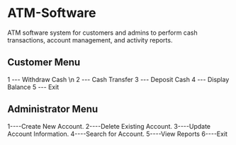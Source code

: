 # ATM-Software
ATM software system for customers and admins to perform cash transactions, account management, and activity reports.

## Customer Menu
1 --- Withdraw Cash \n
2 --- Cash Transfer
3 --- Deposit Cash
4 --- Display Balance
5 --- Exit

## Administrator Menu
1----Create New Account.
2----Delete Existing Account.
3----Update Account Information.
4----Search for Account.
5----View Reports
6----Exit
